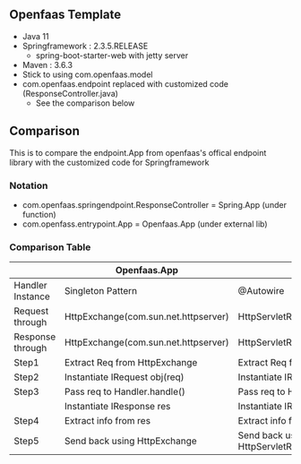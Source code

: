 ## Openfaas Template
- Java 11
- Springframework : 2.3.5.RELEASE
    - spring-boot-starter-web with jetty server
- Maven : 3.6.3
- Stick to using com.openfaas.model
- com.openfaas.endpoint replaced with customized code (ResponseController.java)
    - See the comparison below

## Comparison
This is to compare the endpoint.App from openfaas's offical endpoint library
with the customized code for Springframework

### Notation
- com.openfaas.springendpoint.ResponseController = Spring.App (under function)
- com.openfass.entrypoint.App = Openfaas.App (under external lib)

### Comparison Table
|                |  Openfaas.App    | Spring.App             |
|---             |  ---      |   ---             |
|Handler Instance| Singleton Pattern | @Autowire  |
|Request through | HttpExchange(com.sun.net.httpserver)|HttpServletRequest(javax.servlet.http)|
|Response through| HttpExchange(com.sun.net.httpserver)|HttpServletResponse(javax.servlet.http)|
|Step1           | Extract Req from HttpExchange | Extract Req from HttpServletRequest |
|Step2           | Instantiate IRequest obj(req) | Instantiate IRequest obj(req) |
|Step3           | Pass req to Handler.handle()  | Pass req to Handler.handle() |
|                | Instantiate IResponse res     | Instantiate IResponse res |
|Step4           | Extract info from res         | Extract info from res |
|Step5           | Send back using HttpExchange  | Send back using HttpServletResponse(javax.servlet.http)|
  
  




